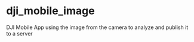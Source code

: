 # dji_mobile_image
DJI Mobile App using the image from the camera to analyze and publish it to a server

